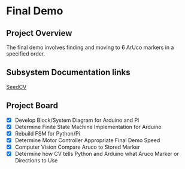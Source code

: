 # Final Demo
## Project Overview
The final demo involves finding and moving to 6 ArUco markers in a specified order.
## Subsystem Documentation links
[SeedCV](https://github.com/abimartho/SEED/blob/main/Modules/Computer%20Vision/cv_readme.txt)
## Project Board
- [x] Develop Block/System Diagram for Arduino and Pi
- [x] Determine Finite State Machine Implementation for Arduino
- [x] Rebuild FSM for Python/Pi
- [x] Determine Motor Controller Appropriate Final Demo Speed
- [x] Computer Vision Compare Aruco to Stored Marker
- [x] Determine how CV tells Python and Arduino what Aruco Marker or Directions to Use
